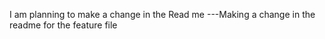 I am planning  to make a change in the Read me 
---Making a change in the readme for the feature file 
